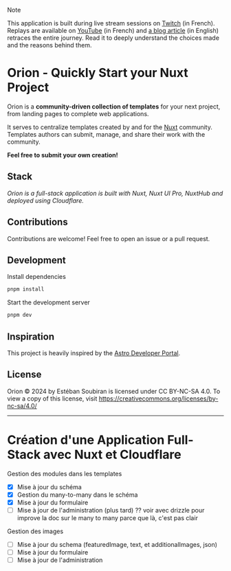 > [!NOTE]
> This application is built during live stream sessions on [Twitch](https://tv.soubiran.dev) (in French). Replays are available on [YouTube](https://yt.soubiran.dev) (in French) and [a blog article](https://soubiran.dev/posts/building-a-full-stack-nuxt-application-on-twitch) (in English) retraces the entire journey. Read it to deeply understand the choices made and the reasons behind them.

# Orion - Quickly Start your Nuxt Project

Orion is a **community-driven collection of templates** for your next project, from landing pages to complete web applications.

It serves to centralize templates created by and for the [Nuxt](https://nuxt.com) community. Templates authors can submit, manage, and share their work with the community.

**Feel free to submit your own creation!**

## Stack

_Orion is a full-stack application is built with Nuxt, Nuxt UI Pro, NuxtHub and deployed using Cloudflare._

## Contributions

Contributions are welcome! Feel free to open an issue or a pull request.

## Development

Install dependencies

```sh
pnpm install
```

Start the development server

```sh
pnpm dev
```

## Inspiration

This project is heavily inspired by the [Astro Developer Portal](https://astro.build/blog/dev-portal/).

## License

Orion © 2024 by Estéban Soubiran is licensed under CC BY-NC-SA 4.0. To view a copy of this license, visit https://creativecommons.org/licenses/by-nc-sa/4.0/

---

# Création d'une Application Full-Stack avec Nuxt et Cloudflare

Gestion des modules dans les templates

- [x] Mise à jour du schéma
- [x] Gestion du many-to-many dans le schéma
- [x] Mise à jour du formulaire
- [ ] Mise à jour de l'administration (plus tard)
?? voir avec drizzle pour improve la doc sur le many to many parce que là, c'est pas clair

Gestion des images

- [ ] Mise à jour du schema (featuredImage, text, et additionalImages, json)
- [ ] Mise à jour du formulaire
- [ ] Mise à jour de l'administration
